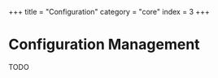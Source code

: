 +++
title = "Configuration"
category = "core"
index = 3
+++

# Configuration Management

TODO

<!-- Fold -->
